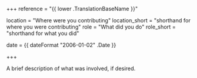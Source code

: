 +++
reference = "{{ lower .TranslationBaseName }}"

location = "Where were you contributing"
location_short = "shorthand for where you were contributing"
role = "What did you do"
role_short = "shorthand for what you did"

date = {{ dateFormat "2006-01-02" .Date }}

+++

A brief description of what was involved, if desired.
